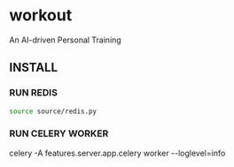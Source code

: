 # workout
An AI-driven Personal Training

## INSTALL
### RUN REDIS
```bash
source source/redis.py
```

### RUN CELERY WORKER
celery -A features.server.app.celery worker --loglevel=info
